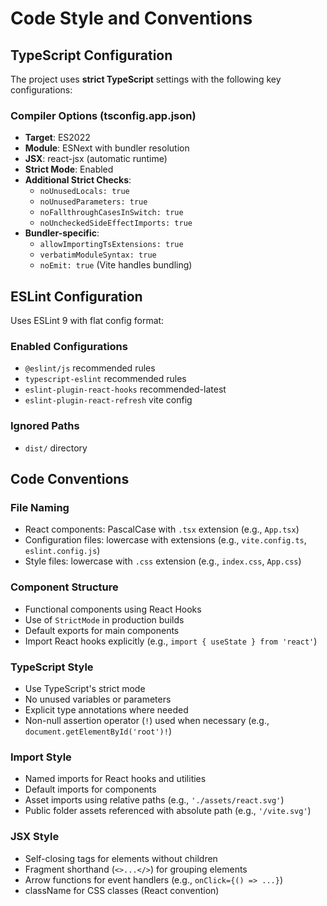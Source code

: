 # Code Style and Conventions

## TypeScript Configuration
The project uses **strict TypeScript** settings with the following key configurations:

### Compiler Options (tsconfig.app.json)
- **Target**: ES2022
- **Module**: ESNext with bundler resolution
- **JSX**: react-jsx (automatic runtime)
- **Strict Mode**: Enabled
- **Additional Strict Checks**:
  - `noUnusedLocals: true`
  - `noUnusedParameters: true`
  - `noFallthroughCasesInSwitch: true`
  - `noUncheckedSideEffectImports: true`
- **Bundler-specific**:
  - `allowImportingTsExtensions: true`
  - `verbatimModuleSyntax: true`
  - `noEmit: true` (Vite handles bundling)

## ESLint Configuration
Uses ESLint 9 with flat config format:

### Enabled Configurations
- `@eslint/js` recommended rules
- `typescript-eslint` recommended rules
- `eslint-plugin-react-hooks` recommended-latest
- `eslint-plugin-react-refresh` vite config

### Ignored Paths
- `dist/` directory

## Code Conventions

### File Naming
- React components: PascalCase with `.tsx` extension (e.g., `App.tsx`)
- Configuration files: lowercase with extensions (e.g., `vite.config.ts`, `eslint.config.js`)
- Style files: lowercase with `.css` extension (e.g., `index.css`, `App.css`)

### Component Structure
- Functional components using React Hooks
- Use of `StrictMode` in production builds
- Default exports for main components
- Import React hooks explicitly (e.g., `import { useState } from 'react'`)

### TypeScript Style
- Use TypeScript's strict mode
- No unused variables or parameters
- Explicit type annotations where needed
- Non-null assertion operator (`!`) used when necessary (e.g., `document.getElementById('root')!`)

### Import Style
- Named imports for React hooks and utilities
- Default imports for components
- Asset imports using relative paths (e.g., `'./assets/react.svg'`)
- Public folder assets referenced with absolute path (e.g., `'/vite.svg'`)

### JSX Style
- Self-closing tags for elements without children
- Fragment shorthand (`<>...</>`) for grouping elements
- Arrow functions for event handlers (e.g., `onClick={() => ...}`)
- className for CSS classes (React convention)